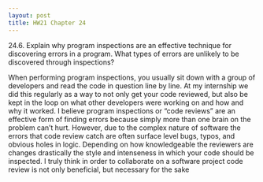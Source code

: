 ```yaml
---
layout: post
title: HW21 Chapter 24
---
```

24.6.  Explain why program inspections are an effective technique for discovering errors in a program. What types of errors are unlikely to be discovered through inspections?

When performing program inspections, you usually sit down with a group of developers and read the code in question line by line. At my internship we did this regularly as a way to not only get your code reviewed, but also be kept in the loop on what other developers were working on and how and why it worked. I believe program inspections or “code reviews” are an effective form of finding errors because simply more than one brain on the problem can’t hurt. However, due to the complex nature of software the errors that code review catch are often surface level bugs, typos, and obvious holes in logic. Depending on how knowledgeable the reviewers are changes drastically the style and intenseness in which your code should be inspected. I truly think in order to collaborate on a software project code review is not only beneficial, but necessary for the sake 